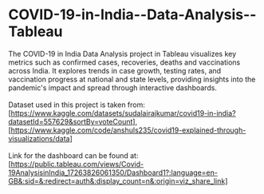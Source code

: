 # COVID-19-in-India--Data-Analysis--Tableau
The COVID-19 in India Data Analysis project in Tableau visualizes key metrics such as confirmed cases, recoveries, deaths and vaccinations across India. It explores trends in case growth, testing rates, and vaccination progress at national and state levels, providing insights into the pandemic's impact and spread through interactive dashboards.<br/><br/>
Dataset used in this project is taken from: [https://www.kaggle.com/datasets/sudalairajkumar/covid19-in-india?datasetId=557629&sortBy=voteCount], [https://www.kaggle.com/code/anshuls235/covid19-explained-through-visualizations/data] <br/><br/>
Link for the dashboard can be found at: [https://public.tableau.com/views/Covid-19AnalysisinIndia_17263826061350/Dashboard1?:language=en-GB&:sid=&:redirect=auth&:display_count=n&:origin=viz_share_link]
